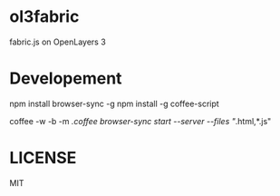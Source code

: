 # ol3fabric
fabric.js on OpenLayers 3

# Developement

npm install browser-sync -g
npm install -g coffee-script

coffee -w -b -m *.coffee 
browser-sync start --server --files "*.html,*.js"


# LICENSE
MIT
